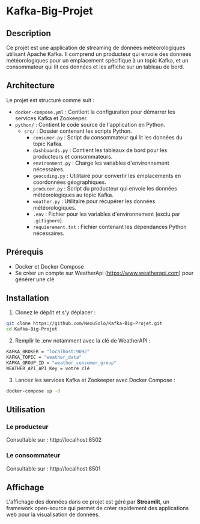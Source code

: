 # Kafka-Big-Projet

## Description

Ce projet est une application de streaming de données météorologiques utilisant Apache Kafka. Il comprend un producteur qui envoie des données météorologiques pour un emplacement spécifique à un topic Kafka, et un consommateur qui lit ces données et les affiche sur un tableau de bord.

## Architecture

Le projet est structuré comme suit :

- `docker-compose.yml` : Contient la configuration pour démarrer les services Kafka et Zookeeper.
- `python/` : Contient le code source de l'application en Python.
  - `src/` : Dossier contenant les scripts Python.
    - `consumer.py` : Script du consommateur qui lit les données du topic Kafka.
    - `dashboards.py` : Contient les tableaux de bord pour les producteurs et consommateurs.
    - `environment.py` : Charge les variables d'environnement nécessaires.
    - `geocoding.py` : Utilitaire pour convertir les emplacements en coordonnées géographiques.
    - `producer.py` : Script du producteur qui envoie les données météorologiques au topic Kafka.
    - `weather.py` : Utilitaire pour récupérer les données météorologiques.
    - `.env` : Fichier pour les variables d'environnement (exclu par `.gitignore`).
    - `requierement.txt` : Fichier contenant les dépendances Python nécessaires.



## Prérequis

- Docker et Docker Compose
- Se créer un compte sur WeatherApi (https://www.weatherapi.com) pour générer une clé

## Installation

1. Clonez le dépôt et s'y déplacer :
```sh
git clone https://github.com/NexuSolo/Kafka-Big-Projet.git
cd Kafka-Big-Projet
```
2. Remplir le .env notamment avec la clé de WeatherAPI :
```sh
KAFKA_BROKER = "localhost:9092"
KAFKA_TOPIC = "weather_data"
KAFKA_GROUP_ID = "weather_consumer_group"
WEATHER_API_API_Key = votre clé
```

3. Lancez les services Kafka et Zookeeper avec Docker Compose :
```sh
docker-compose up -d
```

## Utilisation

### Le producteur

Consultable sur : http://localhost:8502

### Le consommateur

Consultable sur : http://localhost:8501


## Affichage

L'affichage des données dans ce projet est géré par **Streamlit**, un framework open-source qui permet de créer rapidement des applications web pour la visualisation de données.